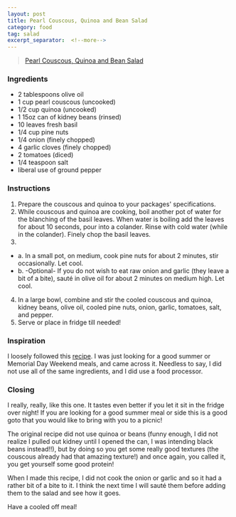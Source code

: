 ```yaml
---
layout: post
title: Pearl Couscous, Quinoa and Bean Salad
category: food
tag: salad
excerpt_separator:  <!--more-->
---
```


<blockquote class="imgur-embed-pub" lang="en" data-id="a/DAkIceY"><a href="//imgur.com/DAkIceY">Pearl Couscous, Quinoa and Bean Salad</a></blockquote><script async src="//s.imgur.com/min/embed.js" charset="utf-8"></script>

### Ingredients
* 2 tablespoons olive oil
* 1 cup pearl couscous (uncooked)
* 1/2 cup quinoa (uncooked)
* 1 15oz can of kidney beans (rinsed)
* 10 leaves fresh basil
* 1/4 cup pine nuts
* 1/4 onion (finely chopped)
* 4 garlic cloves (finely chopped)
* 2 tomatoes (diced)
* 1/4 teaspoon salt
* liberal use of ground pepper

### Instructions
1. Prepare the couscous and quinoa to your packages' specifications.
2. While couscous and quinoa are cooking, boil another pot of water for the blanching of the basil leaves. When water is boiling add the leaves for about 10 seconds, pour into a colander. Rinse with cold water (while in the colander). Finely chop the basil leaves.
3. 
  * a. In a small pot, on medium, cook pine nuts for about 2 minutes, stir occasionally. Let cool.
  * b. -Optional- If you do not wish to eat raw onion and garlic (they leave a bit of a bite), sauté in olive oil for about 2 minutes on medium high. Let cool.
4. In a large bowl, combine and stir the cooled couscous and quinoa, kidney beans, olive oil, cooled pine nuts, onion, garlic, tomatoes, salt, and pepper.
5. Serve or place in fridge till needed!

### Inspiration
I loosely followed this <a href="https://www.foodandwine.com/recipes/israeli-couscous-and-tomato-salad-with-arugula-pesto" target="_blank">recipe</a>. I was just looking for a good summer or Memorial Day Weekend meals, and came across it. Needless to say, I did not use all of the same ingredients, and I did use a food processor.

### Closing
I really, really, like this one. It tastes even better if you let it sit in the fridge over night! If you are looking for a good summer meal or side this is a good goto that you would like to bring with you to a picnic!

The original recipe did not use quinoa or beans (funny enough, I did not realize I pulled out kidney until I opened the can, I was intending black beans instead!!), but by doing so you get some really good textures (the couscous already had that amazing texture!) and once again, you called it, you get yourself some good protein!

When I made this recipe, I did not cook the onion or garlic and so it had a rather bit of a bite to it. I think the next time I will sauté them before adding them to the salad and see how it goes.

Have a cooled off meal!